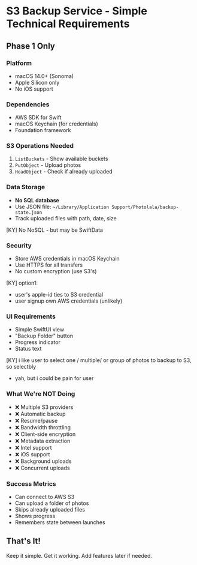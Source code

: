 # S3 Backup Service - Simple Technical Requirements

## Phase 1 Only

### Platform
- macOS 14.0+ (Sonoma)
- Apple Silicon only
- No iOS support

### Dependencies
- AWS SDK for Swift
- macOS Keychain (for credentials)
- Foundation framework

### S3 Operations Needed
1. `ListBuckets` - Show available buckets
2. `PutObject` - Upload photos
3. `HeadObject` - Check if already uploaded

### Data Storage
- **No SQL database**
- Use JSON file: `~/Library/Application Support/Photolala/backup-state.json`
- Track uploaded files with path, date, size

[KY] No NoSQL - but may be SwiftData

### Security
- Store AWS credentials in macOS Keychain
- Use HTTPS for all transfers
- No custom encryption (use S3's)

[KY] option1:
  - user's apple-id ties to S3 credential
  - user signup own AWS credentials (unlikely)

### UI Requirements
- Simple SwiftUI view
- "Backup Folder" button
- Progress indicator
- Status text

[KY] i like user to select one / multiple/ or group of photos to backup to S3, so selectbly
- yah, but i could be pain for user

### What We're NOT Doing
- ❌ Multiple S3 providers
- ❌ Automatic backup
- ❌ Resume/pause
- ❌ Bandwidth throttling
- ❌ Client-side encryption
- ❌ Metadata extraction
- ❌ Intel support
- ❌ iOS support
- ❌ Background uploads
- ❌ Concurrent uploads

### Success Metrics
- Can connect to AWS S3
- Can upload a folder of photos
- Skips already uploaded files
- Shows progress
- Remembers state between launches

## That's It!

Keep it simple. Get it working. Add features later if needed.
